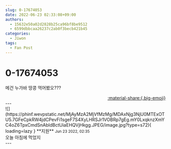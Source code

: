 ```yaml
---
slug: 0-17674053
date: 2022-06-23 02:33:08+09:00
authors:
  - 15632e50a02d2828b25ca96bf8be9512
  - 6599dbbcaa26237c2ab0f3becb421b45
categories:
  - Jiwon
tags:
  - Fan Post
---
```


# 0-17674053

<div class="post-container" markdown="1">
<div class="content-container md-sidebar__scrollwrap" markdown="1">

메건 누가바 땅콩 먹어봤오???

</div>
</div>

<div style="text-align: right;" markdown="1">
<a href="https://weverse.io/fromis9/fanpost/0-17674053" style="text-align: right;">:material-share:{.big-emoji}</a>
</div>
---

<div class="comments-container md-sidebar__scrollwrap" markdown="1">
<div class="comment" markdown="1">
<div class='id-container' markdown="1">
![](https://phinf.wevpstatic.net/MjAyMzA2MjVfMzMg/MDAxNjg3NjU0MTExOTU5.7GFeCpkRW4jdCPevFi1sgeF7S4XyLHRSJr1VOBRp7gEg.mY0LxqknzXmYC4oZ6TpxCmdSnAbldBctUiaEHQVjHkgg.JPEG/image.jpg?type=s72){ loading=lazy }
**<span class="artist">지원</span>** <small>Jun 23 2022, 02:35</small><br>
</div>
<div class='comment-body' markdown="1">
오늘 아침에 먹었지
</div>
</div>
</div>
---
